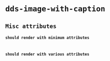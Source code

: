 # `dds-image-with-caption`

## `Misc attributes`

####   `should render with minimum attributes`

```

```

####   `should render with various attributes`

```

```

